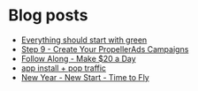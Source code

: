 # Blog posts
<!-- BLOG-POST-LIST:START -->
- [Everything should start with green](https://afflift.com/f/threads/everything-should-start-with-green.10253/)
- [Step 9 - Create Your PropellerAds Campaigns](https://afflift.com/f/threads/step-9-create-your-propellerads-campaigns.7480/)
- [Follow Along - Make $20 a Day](https://afflift.com/f/threads/follow-along-make-20-a-day.10149/)
- [app install + pop traffic](https://afflift.com/f/threads/app-install-pop-traffic.10181/)
- [New Year - New Start - Time to Fly](https://afflift.com/f/threads/new-year-new-start-time-to-fly.10184/)
<!-- BLOG-POST-LIST:END -->
